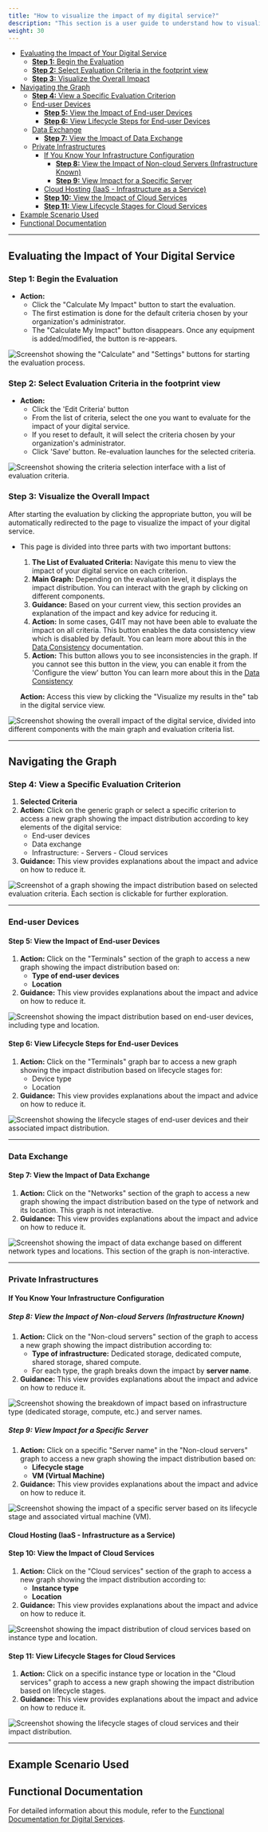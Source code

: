 ```yaml
---
title: "How to visualize the impact of my digital service?"
description: "This section is a user guide to understand how to visualize the data in G4IT"
weight: 30
---
```


<!-- TOC -->
  * [Evaluating the Impact of Your Digital Service](#evaluating-the-impact-of-your-digital-service)
    * [**Step 1:** Begin the Evaluation](#step-1-begin-the-evaluation)
    * [**Step 2:** Select Evaluation Criteria in the footprint view](#step-2-select-evaluation-criteria-in-the-footprint-view)
    * [**Step 3:** Visualize the Overall Impact](#step-3-visualize-the-overall-impact)
  * [Navigating the Graph](#navigating-the-graph)
    * [**Step 4:** View a Specific Evaluation Criterion](#step-4-view-a-specific-evaluation-criterion)
    * [End-user Devices](#end-user-devices)
      * [**Step 5:** View the Impact of End-user Devices](#step-5-view-the-impact-of-end-user-devices)
      * [**Step 6:** View Lifecycle Steps for End-user Devices](#step-6-view-lifecycle-steps-for-end-user-devices)
    * [Data Exchange](#data-exchange)
      * [**Step 7:** View the Impact of Data Exchange](#step-7-view-the-impact-of-data-exchange)
    * [Private Infrastructures](#private-infrastructures)
      * [If You Know Your Infrastructure Configuration](#if-you-know-your-infrastructure-configuration)
        * [**Step 8:** View the Impact of Non-cloud Servers (Infrastructure Known)](#step-8-view-the-impact-of-non-cloud-servers-infrastructure-known)
        * [**Step 9:** View Impact for a Specific Server](#step-9-view-impact-for-a-specific-server)
      * [Cloud Hosting (IaaS - Infrastructure as a Service)](#cloud-hosting-iaas---infrastructure-as-a-service)
      * [**Step 10:** View the Impact of Cloud Services](#step-10-view-the-impact-of-cloud-services)
      * [**Step 11:** View Lifecycle Stages for Cloud Services](#step-11-view-lifecycle-stages-for-cloud-services)
  * [Example Scenario Used](#example-scenario-used)
  * [Functional Documentation](#functional-documentation)
<!-- TOC -->

---

## Evaluating the Impact of Your Digital Service

### **Step 1:** Begin the Evaluation

-   **Action:**
    -   Click the "Calculate My Impact" button to start the evaluation.
    -   The first estimation is done for the default criteria chosen by your organization's administrator.
    -   The "Calculate My Impact" button disappears. Once any equipment is added/modified, the button is re-appears.

![Screenshot showing the "Calculate" and "Settings" buttons for starting the evaluation process.](../media/15_evaluate_the_impact.png)

### **Step 2:** Select Evaluation Criteria in the footprint view

-   **Action:**
    -   Click the 'Edit Criteria' button
    -   From the list of criteria, select the one you want to evaluate for the impact of your digital service.
    -   If you reset to default, it will select the criteria chosen by your organization's administrator.
    -   Click 'Save' button. Re-evaluation launches for the selected criteria.

![Screenshot showing the criteria selection interface with a list of evaluation criteria.](../media/16_choose_criteria.png)

### **Step 3:** Visualize the Overall Impact

After starting the evaluation by clicking the appropriate button, you will be automatically redirected to the page to
visualize the impact of your digital service.

-   This page is divided into three parts with two important buttons:

    1. **The List of Evaluated Criteria:** Navigate this menu to view the impact of your digital service on each
       criterion.
    2. **Main Graph:** Depending on the evaluation level, it displays the impact distribution. You can interact with the
       graph by clicking on different components.
    3. **Guidance:** Based on your current view, this section provides an explanation of the impact and key advice for
       reducing it.
    4. **Action:** In some cases, G4IT may not have been able to evaluate the impact on all criteria. This button enables
       the data consistency view which is disabled by default. You can learn more about this in
       the [Data Consistency](../../../../2-functional-documentation/global_concepts/uc1_dataconsistency.md)
       documentation.
    5. **Action:** This button allows you to see inconsistencies in the graph. If you cannot see this button in the view,
       you can enable it from the 'Configure the view' button You can learn more about this in
       the [Data Consistency](../../../../2-functional-documentation/global_concepts/uc1_dataconsistency.md)

    **Action:** Access this view by clicking the "Visualize my results in the" tab in the digital service view.

![Screenshot showing the overall impact of the digital service, divided into different components with the main graph and evaluation criteria list.](../media/17_visualize_impact.png)

---

## Navigating the Graph

### **Step 4:** View a Specific Evaluation Criterion

1. **Selected Criteria**
2. **Action:** Click on the generic graph or select a specific criterion to access a new graph showing the impact
   distribution according to key elements of the digital service:
    - End-user devices
    - Data exchange
    - Infrastructure: - Servers - Cloud services
3. **Guidance:** This view provides explanations about the impact and advice on how to reduce it.

![Screenshot of a graph showing the impact distribution based on selected evaluation criteria. Each section is clickable for further exploration.](../media/18_visualize_impact_criteria.png)

---

### End-user Devices

#### **Step 5:** View the Impact of End-user Devices

1. **Action:** Click on the "Terminals" section of the graph to access a new graph showing the impact distribution based
   on:
    - **Type of end-user devices**
    - **Location**
2. **Guidance:** This view provides explanations about the impact and advice on how to reduce it.

![Screenshot showing the impact distribution based on end-user devices, including type and location.](../media/19_visualize_impact_terminal.png)

#### **Step 6:** View Lifecycle Steps for End-user Devices

1. **Action:** Click on the "Terminals" graph bar to access a new graph showing the impact distribution based on
   lifecycle stages for:
    - Device type
    - Location
2. **Guidance:** This view provides explanations about the impact and advice on how to reduce it.

![Screenshot showing the lifecycle stages of end-user devices and their associated impact distribution.](../media/20_visualize_impact_terminal_lifecycle.png)

---

### Data Exchange

#### **Step 7:** View the Impact of Data Exchange

1. **Action:** Click on the "Networks" section of the graph to access a new graph showing the impact distribution based
   on the type of network and its location. This graph is not interactive.
2. **Guidance:** This view provides explanations about the impact and advice on how to reduce it.

![Screenshot showing the impact of data exchange based on different network types and locations. This section of the graph is non-interactive.](../media/21_visualize_impact_network.png)

---

### Private Infrastructures

#### If You Know Your Infrastructure Configuration

##### **Step 8:** View the Impact of Non-cloud Servers (Infrastructure Known)

1. **Action:** Click on the "Non-cloud servers" section of the graph to access a new graph showing the impact
   distribution according to:
    - **Type of infrastructure:** Dedicated storage, dedicated compute, shared storage, shared compute.
    - For each type, the graph breaks down the impact by **server name**.
2. **Guidance:** This view provides explanations about the impact and advice on how to reduce it.

![Screenshot showing the breakdown of impact based on infrastructure type (dedicated storage, compute, etc.) and server names.](../media/22_visualize_impact_server.png)

##### **Step 9:** View Impact for a Specific Server

1. **Action:** Click on a specific "Server name" in the "Non-cloud servers" graph to access a new graph showing the
   impact distribution based on:
    - **Lifecycle stage**
    - **VM (Virtual Machine)**
2. **Guidance:** This view provides explanations about the impact and advice on how to reduce it.

![Screenshot showing the impact of a specific server based on its lifecycle stage and associated virtual machine (VM).](../media/23_visualize_impact_server_vm.png)

#### Cloud Hosting (IaaS - Infrastructure as a Service)

#### **Step 10:** View the Impact of Cloud Services

1. **Action:** Click on the "Cloud services" section of the graph to access a new graph showing the impact distribution
   according to:
    - **Instance type**
    - **Location**
2. **Guidance:** This view provides explanations about the impact and advice on how to reduce it.

![Screenshot showing the impact distribution of cloud services based on instance type and location.](../media/24_visualize_impact_cloud.png)

#### **Step 11:** View Lifecycle Stages for Cloud Services

1. **Action:** Click on a specific instance type or location in the "Cloud services" graph to access a new graph showing
   the impact distribution based on lifecycle stages.
2. **Guidance:** This view provides explanations about the impact and advice on how to reduce it.

![Screenshot showing the lifecycle stages of cloud services and their impact distribution.](../media/25_visualize_impact_cloud_lifecycle.png)

---

## Example Scenario Used

## Functional Documentation

For detailed information about this module, refer to
the [Functional Documentation for Digital Services](../../../../2-functional-documentation/use_cases/uc_digital_services/_index.md).
